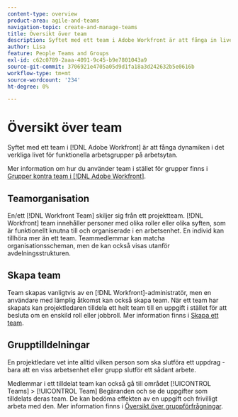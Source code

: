 ```yaml
---
content-type: overview
product-area: agile-and-teams
navigation-topic: create-and-manage-teams
title: Översikt över team
description: Syftet med ett team i Adobe Workfront är att fånga in livets dynamik i funktionella arbetsgrupper på arbetsplatsen.
author: Lisa
feature: People Teams and Groups
exl-id: c62c0789-2aaa-4091-9c45-b9e7801043a9
source-git-commit: 3706921e4705a05d9d1fa18a3d242632b5e0616b
workflow-type: tm+mt
source-wordcount: '234'
ht-degree: 0%

---
```


# Översikt över team

<!-- Audited: 01/2024 -->

Syftet med ett team i [!DNL Adobe Workfront] är att fånga dynamiken i det verkliga livet för funktionella arbetsgrupper på arbetsytan.

Mer information om hur du använder team i stället för grupper finns i [Grupper kontra team i [!DNL Adobe Workfront]](../../people-teams-and-groups/work-with-groups-and-teams/understanding-differences-and-similarities-between-groups-and-teams.md).

## Teamorganisation

En/ett [!DNL Workfront Team] skiljer sig från ett projektteam. [!DNL Workfront] team innehåller personer med olika roller eller olika syften, som är funktionellt knutna till och organiserade i en arbetsenhet. En individ kan tillhöra mer än ett team. Teammedlemmar kan matcha organisationsscheman, men de kan också visas utanför avdelningsstrukturen.

## Skapa team

Team skapas vanligtvis av en [!DNL Workfront]-administratör, men en användare med lämplig åtkomst kan också skapa team. När ett team har skapats kan projektledaren tilldela ett helt team till en uppgift i stället för att besluta om en enskild roll eller jobbroll. Mer information finns i [Skapa ett team](/help/quicksilver/people-teams-and-groups/create-and-manage-teams/create-a-team.md).

## Grupptilldelningar

En projektledare vet inte alltid vilken person som ska slutföra ett uppdrag - bara att en viss arbetsenhet eller grupp slutför ett sådant arbete.

Medlemmar i ett tilldelat team kan också gå till området [!UICONTROL Teams] > [!UICONTROL Team] Begäranden och se de uppgifter som tilldelats deras team. De kan bedöma effekten av en uppgift och frivilligt arbeta med den. Mer information finns i [Översikt över gruppförfrågningar](/help/quicksilver/people-teams-and-groups/work-with-team-requests/team-requests-overview.md).

